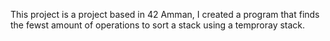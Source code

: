 This project is a project based in 42 Amman, I created a program that finds the fewst amount of operations to sort a stack using a temproray stack.
